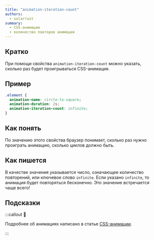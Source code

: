 ```yaml
---
title: "animation-iteration-count"
authors:
  - solarrust
summary:
  - CSS-анимации
  - количество повторов анимации
---
```


## Кратко

При помощи свойства `animation-iteration-count` можно указать, сколько раз будет проигрываться CSS-анимация.

## Пример

```css
.element {
  animation-name: circle-to-square;
  animation-duration: 2s;
  animation-iteration-count: infinite;
}
```

## Как понять

По значению этого свойства браузер понимает, сколько раз нужно проиграть анимацию, сколько циклов должно быть.

## Как пишется

В качестве значения указывается число, означающее количество повторений, или ключевое слово `infinite`. Если указано `infinite`, то анимация будет повторяться бесконечно. Это значение встречается чаще всего!

## Подсказки

:::callout 🦄

Подробнее об анимациях написано в статье [CSS-анимации](/css/articles/animation).

:::
